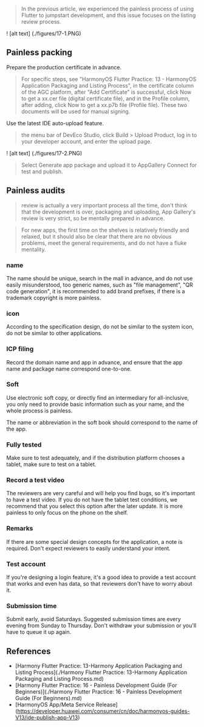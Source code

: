 > In the previous article, we experienced the painless process of using Flutter to jumpstart development, and this issue focuses on the listing review process.

! [alt text] (./figures/17-1.PNG)

## Painless packing

Prepare the production certificate in advance.

> For specific steps, see "HarmonyOS Flutter Practice: 13 - HarmonyOS Application Packaging and Listing Process", in the certificate column of the AGC platform, after "Add Certificate" is successful, click Now to get a xx.cer file (digital certificate file), and in the Profile column, after adding, click Now to get a xx.p7b file (Profile file). These two documents will be used for manual signing.

Use the latest IDE auto-upload feature.

> the menu bar of DevEco Studio, click Build > Upload Product, log in to your developer account, and enter the upload page.

! [alt text] (./figures/17-2.PNG)

> Select Generate app package and upload it to AppGallery Connect for test and publish.

## Painless audits

> review is actually a very important process all the time, don't think that the development is over, packaging and uploading, App Gallery's review is very strict, so be mentally prepared in advance.

> For new apps, the first time on the shelves is relatively friendly and relaxed, but it should also be clear that there are no obvious problems, meet the general requirements, and do not have a fluke mentality.

### name

The name should be unique, search in the mall in advance, and do not use easily misunderstood, too generic names, such as "file management", "QR code generation", it is recommended to add brand prefixes, if there is a trademark copyright is more painless.

### icon

According to the specification design, do not be similar to the system icon, do not be similar to other applications.

### ICP filing

Record the domain name and app in advance, and ensure that the app name and package name correspond one-to-one.

### Soft

Use electronic soft copy, or directly find an intermediary for all-inclusive, you only need to provide basic information such as your name, and the whole process is painless.

The name or abbreviation in the soft book should correspond to the name of the app.

### Fully tested

Make sure to test adequately, and if the distribution platform chooses a tablet, make sure to test on a tablet.

### Record a test video

The reviewers are very careful and will help you find bugs, so it's important to have a test video.
If you do not have the tablet test conditions, we recommend that you select this option after the later update. It is more painless to only focus on the phone on the shelf.

### Remarks

If there are some special design concepts for the application, a note is required. Don't expect reviewers to easily understand your intent.

### Test account

If you're designing a login feature, it's a good idea to provide a test account that works and even has data, so that reviewers don't have to worry about it.

### Submission time

Submit early, avoid Saturdays. Suggested submission times are every evening from Sunday to Thursday. Don't withdraw your submission or you'll have to queue it up again.

## References

- [Harmony Flutter Practice: 13-Harmony Application Packaging and Listing Process](./Harmony Flutter Practice: 13-Harmony Application Packaging and Listing Process.md)
- [Harmony Flutter Practice: 16 - Painless Development Guide (For Beginners)](./Harmony Flutter Practice: 16 - Painless Development Guide (For Beginners).md)
- [HarmonyOS App/Meta Service Release] (https://developer.huawei.com/consumer/cn/doc/harmonyos-guides-V13/ide-publish-app-V13)